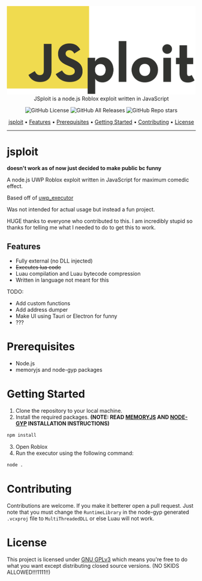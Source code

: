 <p align="center">
  <img width="600" src="assets/jsploit.png">
  <br>
  JSploit is a node.js Roblox exploit written in JavaScript
</p>

<p align="center">
  <img src="https://img.shields.io/github/license/SeizureSaladd/jsploit" alt="GitHub License">
  <img src="https://img.shields.io/github/downloads/SeizureSaladd/jsploit/total" alt="GitHub All Releases">
  <img src="https://img.shields.io/github/stars/SeizureSaladd/jsploit" alt="GitHub Repo stars">
</p>

<p align="center">
  <a href="#jsploit">jsploit</a> •
  <a href="#features">Features</a> •
  <a href="#prerequisites">Prerequisites</a> •
  <a href="#getting-started">Getting Started</a> •
  <a href="#contributing">Contributing</a> •
  <a href="#license">License</a>
</p>


---

# jsploit
**doesn't work as of now just decided to make public bc funny**

A node.js UWP Roblox exploit written in JavaScript for maximum comedic effect.

Based off of [uwp_executor](https://github.com/Spoorloos/uwp_executor/tree/main)

Was not intended for actual usage but instead a fun project.

HUGE thanks to everyone who contributed to this. I am incredibly stupid so thanks for telling me what I needed to do to get this to work.

## Features
- Fully external (no DLL injected)
- ~~Executes lua code~~
- Luau compilation and Luau bytecode compression
- Written in language not meant for this

TODO:
- Add custom functions
- Add address dumper
- Make UI using Tauri or Electron for funny
- ???

# Prerequisites
- Node.js
- memoryjs and node-gyp packages

# Getting Started
1. Clone the repository to your local machine.
2. Install the required packages. **(NOTE: READ [MEMORYJS](https://github.com/Rob--/memoryjs/tree/master) AND [NODE-GYP](https://github.com/nodejs/node-gyp) INSTALLATION INSTRUCTIONS)**
```bash
npm install
```
3. Open Roblox
4. Run the executor using the following command:
```bash
node .
```

# Contributing
Contributions are welcome. If you make it betterer open a pull request. Just note that you must change the `RuntimeLibrary` in the node-gyp generated `.vcxproj` file to `MultiThreadedDLL` or else Luau will not work.

# License
This project is licensed under [GNU GPLv3](LICENSE) which means you're free to do what you want except distributing closed source versions. (NO SKIDS ALLOWED!!!1111!!)
